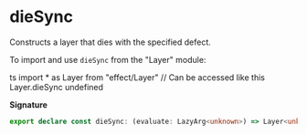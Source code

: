 # dieSync

Constructs a layer that dies with the specified defect.

To import and use `dieSync` from the "Layer" module:

ts
import \* as Layer from "effect/Layer"
// Can be accessed like this
Layer.dieSync
undefined

**Signature**

```ts
export declare const dieSync: (evaluate: LazyArg<unknown>) => Layer<unknown>
```
